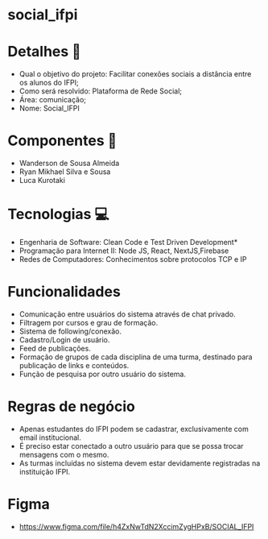 # social_ifpi

# Detalhes :page_facing_up:
- Qual o objetivo do projeto: Facilitar conexões sociais a distância entre os alunos do IFPI;
- Como será resolvido: Plataforma de Rede Social;
- Área: comunicação;
- Nome: Social_IFPI


# Componentes :busts_in_silhouette:
- Wanderson de Sousa Almeida
- Ryan Mikhael Silva e Sousa
- Luca Kurotaki

# Tecnologias :computer:	
- Engenharia de Software: Clean Code e Test Driven Development*
- Programação para Internet II: Node JS, React, NextJS,Firebase
- Redes de Computadores: Conhecimentos sobre protocolos TCP e IP

# Funcionalidades
- Comunicação entre usuários do sistema através de chat privado.
- Filtragem por cursos e grau de formação.
- Sistema de following/conexão.
- Cadastro/Login de usuário.
- Feed de publicações.
- Formação de grupos de cada disciplina de uma turma, destinado para publicação de links e conteúdos.
- Função de pesquisa por outro usuário do sistema.

# Regras de negócio
- Apenas estudantes do IFPI podem se cadastrar, exclusivamente com email institucional.
- É preciso estar conectado a outro usuário para que se possa trocar mensagens com o mesmo.
- As turmas incluídas no sistema devem estar devidamente registradas na instituição IFPI.

# Figma
- https://www.figma.com/file/h4ZxNwTdN2XccimZygHPxB/SOCIAL_IFPI
